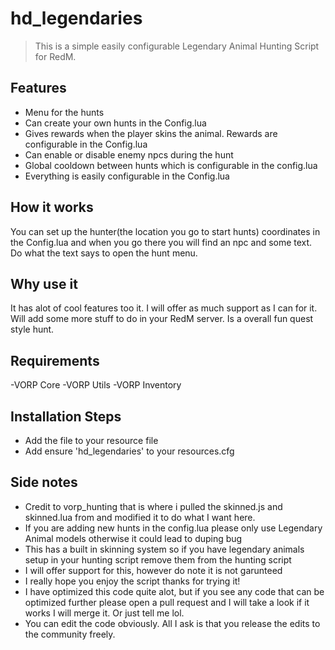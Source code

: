 # hd_legendaries

>This is a simple easily configurable Legendary Animal Hunting Script for RedM.

## Features
- Menu for the hunts
- Can create your own hunts in the Config.lua
- Gives rewards when the player skins the animal. Rewards are configurable in the Config.lua
- Can enable or disable enemy npcs during the hunt
- Global cooldown between hunts which is configurable in the config.lua
- Everything is easily configurable in the Config.lua

## How it works
You can set up the hunter(the location you go to start hunts) coordinates in the Config.lua and when you go there you will find an npc and some text. Do what the text says to open the hunt menu.

## Why use it
It has alot of cool features too it. I will offer as much support as I can for it. Will add some more stuff to do in your RedM server. Is a overall fun quest style hunt.

## Requirements
-VORP Core
-VORP Utils
-VORP Inventory

## Installation Steps
- Add the file to your resource file
- Add ensure 'hd_legendaries' to your resources.cfg

## Side notes
- Credit to vorp_hunting that is where i pulled the skinned.js and skinned.lua from and modified it to do what I want here.
- If you are adding new hunts in the config.lua please only use Legendary Animal models otherwise it could lead to duping bug
- This has a built in skinning system so if you have legendary animals setup in your hunting script remove them from the hunting script
- I will offer support for this, however do note it is not garunteed
- I really hope you enjoy the script thanks for trying it!
- I have optimized this code quite alot, but if you see any code that can be optimized further please open a pull request and I will take a look if it works I will merge it. Or just tell me lol.
- You can edit the code obviously. All I ask is that you release the edits to the community freely.